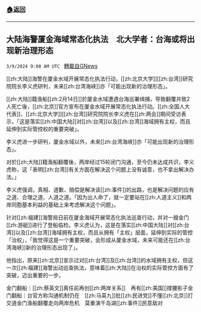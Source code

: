 ###  [:house:返回](README.md)
---


## 大陆海警厦金海域常态化执法　北大学者：台海或将出现新治理形态
`3/9/2024 9:00 AM UTC ` [轉載自GNews](https://gnews.org/articles/2379490)

[[zh:大陆]]海警在厦金水域开展常态化执法行动，[[zh:北京大学]][[zh:台湾]]研究院院长李义虎研判，未来[[zh:台湾海峡]]亦「可能出现新的治理形态」。

[[zh:大陆]]籍渔船[[zh:2月14日]]於厦金水域遭遇台海巡署缉捕，导致翻覆并致2人死亡後，[[zh:北京]]官方宣布在厦金水域开展常态化执法行动。[[zh:全国人大代表]]、[[zh:北京大学]][[zh:台湾]]研究院院长李义虎在[[zh:两会]]期间受访表示，「这是落实[[zh:中国大陆]]对[[zh:台湾]]以及[[zh:台湾]]海域拥有主权，而且延伸到实际管控权的重要突破」。

李义虎进一步研判，厦金水域以外，未来[[zh:台湾海峡]]亦「可能出现新的治理形态」。

对於[[zh:大陆]]籍渔船翻覆後，两岸经过15轮闭门沟通，至今仍未达成共识，李义虎称，这「表明[[zh:台湾]]有关方面在解决这个问题上没有诚意，也不拿出解决办法。」

李义虎强调，真相、道歉、赔偿是解决该[[zh:事件]]的出路，也是解决问题的应有之道、合理之道、人道之道。「因为出人命了，就一定要站在[[zh:人道主义]]和两岸同胞基本利益的基础上来考虑解决这个问题」。

针对[[zh:福建]]海警局日前在厦金海域开展常态化执法巡查行动，并对一艘金门[[zh:游艇]]进行了登船临检。李义虎认为，这是在落实[[zh:中国大陆]]对[[zh:台湾]]以及[[zh:台湾]]海域拥有主权，而且从拥有「主权」层面，延伸到实际的管控「治权」，「我觉得这是一个重要突破，会形成从厦金水域，未来可能还在[[zh:台湾海峡]]新的治理形态出现了」。

他指出，原来[[zh:北京]]宣示过对[[zh:台湾]]及[[zh:台湾]]的水域拥有主权，但这一次[[zh:福建]]海警出动巡查执法，意味着[[zh:大陆]]在治权的实际管控方面有了突破，迈出重要的一步。

金门翻船｜[[zh:蔡英文]]离任前再创[[zh:两岸关系]]　再有[[zh:美国]]撑腰影子金门翻船｜台官方称沟通机制仍在　[[zh:马英九]]批[[zh:民进党]]不懂[[zh:北京]]打交道金门渔船翻覆走向两岸危机　莫重演千岛湖[[zh:事件]]民意敌对
